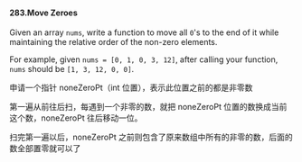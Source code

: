#### 283.Move Zeroes

Given an array `nums`, write a function to move all `0`'s to the end of it while maintaining the relative order of the non-zero elements.

For example, given `nums = [0, 1, 0, 3, 12]`, after calling your function, `nums` should be `[1, 3, 12, 0, 0]`.

申请一个指针 noneZeroPt（int 位置），表示此位置之前的都是非零数

第一遍从前往后扫，每遇到一个非零的数，就把 noneZeroPt 位置的数换成当前这个数，noneZeroPt 往后移动一位。

扫完第一遍以后，noneZeroPt 之前则包含了原来数组中所有的非零的数，后面的数全部置零就可以了